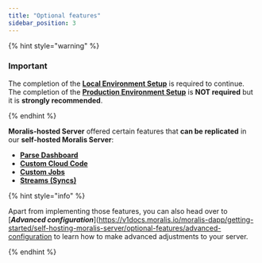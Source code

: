 ```yaml
---
title: "Optional features"
sidebar_position: 3
---
```


{% hint style="warning" %}

### Important

The completion of the [**Local Environment Setup**](https://v1docs.moralis.io/moralis-dapp/getting-started/self-hosting-moralis-server/local-environment-setup) is required to continue.
The completion of the [**Production Environment Setup**](https://v1docs.moralis.io/moralis-dapp/getting-started/self-hosting-moralis-server/production-environment-setup) is **NOT required** but it is **strongly recommended**.

{% endhint %}

**Moralis-hosted Server** offered certain features that **can be replicated** in our **self-hosted Moralis Server**:

- [**Parse Dashboard**](parse-dashboard)
- [**Custom Cloud Code**](custom-cloud-code)
- [**Custom Jobs**](custom-jobs)
- [**Streams (Syncs)**](streams)

{% hint style="info" %}

Apart from implementing those features, you can also head over to [**_Advanced configuration_**](https://v1docs.moralis.io/moralis-dapp/getting-started/self-hosting-moralis-server/optional-features/advanced-configuration to learn how to make advanced adjustments to your server.

{% endhint %}
